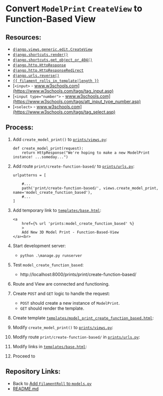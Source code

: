 # Convert `ModelPrint` `CreateView` to Function-Based View

## Resources:
* [`django.views.generic.edit.CreateView`](https://docs.djangoproject.com/en/4.1/ref/class-based-views/generic-editing/#django.views.generic.edit.CreateView)
* [`django.shortcuts.render()`](https://docs.djangoproject.com/en/4.1/topics/http/shortcuts/#django.shortcuts.render)
* [`django.shortcuts.get_object_or_404()`](https://docs.djangoproject.com/en/4.1/topics/http/shortcuts/#django.shortcuts.get_object_or_404)
* [`django.http.HttpResponse`](https://docs.djangoproject.com/en/4.1/ref/request-response/#django.http.HttpResponse)
* [`django.http.HttpResponseRedirect`](https://docs.djangoproject.com/en/4.1/ref/request-response/#django.http.HttpResponseRedirect)
* [`django.urls.reverse()`](https://docs.djangoproject.com/en/4.1/ref/urlresolvers/#django.urls.reverse)
* [`{{ filament_rolls_in_template|length }}`](https://docs.djangoproject.com/en/4.1/ref/templates/builtins/#length)
* [`<input>` - www.w3schools.com](https://www.w3schools.com/tags/tag_input.asp)
* [`<input type="number">` - www.w3schools.com](https://www.w3schools.com/tags/att_input_type_number.asp)
* [`<select>` - www.w3schools.com](https://www.w3schools.com/tags/tag_select.asp)

## Process:

1. Add `create_model_print()` to [`prints/views.py`](../prints/views.py):
    ```
    def create_model_print(request):
        return HttpResponse("We're hoping to make a new ModelPrint instance! ...someday...")
    ```

1. Add route `print/create-function-based/` to [`prints/urls.py`](../prints/urls.py):
    ```
    urlpatterns = [

        #...
        path('print/create-function-based/', views.create_model_print, name='model_create_function_based'),
        #...
    ]
    ```

1. Add temporary link to [`templates/base.html`](../templates/base.html):
    ```
    <a
        href={% url 'prints:model_create_function_based' %}
        >
        Add New 3D Model Print - Function-Based-View
    </a><br>
    ```

1. Start development server:
    * `python .\manage.py runserver`

1. Test `model_create_function_based`:
    * http://localhost:8000/prints/print/create-function-based/

1. Route and View are connected and functioning.

1. Create `POST` and `GET` logic to handle the request:
    * `POST` should create a new instance of `ModelPrint`.
    * `GET` should render the template.

1. Create template [`templates/model_print_create_function_based.html`](../templates/model_print_create_function_based.html):

1. Modify `create_model_print()` to [`prints/views.py`](../prints/views.py):

1. Modify route `print/create-function-based/` in [`prints/urls.py`](../prints/urls.py):

1. Modify links in [`templates/base.html`](../templates/base.html):





1. Proceed to []()

## Repository Links:
* Back to [Add `FilamentRoll` to `models.py`](./14_add_filament_roll_to_models.md)
* [README.md](../README.md)